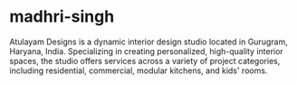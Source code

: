 # madhri-singh
Atulayam Designs is a dynamic interior design studio located in Gurugram, Haryana, India. Specializing in creating personalized, high-quality interior spaces, the studio offers services across a variety of project categories, including residential, commercial, modular kitchens, and kids' rooms. 
